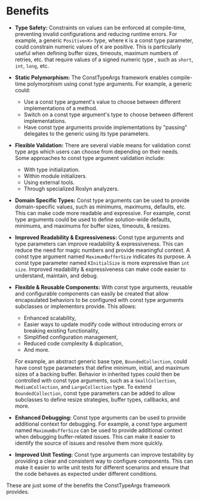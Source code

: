 Benefits
========

* **Type Safety:** Constraints on values can be enforced at compile-time, preventing invalid configurations and reducing runtime errors. For example, a generic `Positive<K>` type, where `K` is a const type parameter, could constrain numeric values of `K` are positive. This is particularly useful when defining  buffer sizes, timeouts, maximum numbers of retries, etc. that require values of a signed numeric type , such as `short`, `int`, `long`, etc.

* **Static Polymorphism:** The ConstTypeArgs framework enables compile-time polymorphism using const type arguments. For example, a generic could:
  * Use a const type argument's value to choose between different implementations of a method.
  * Switch on a const type argument's type to choose between different implementations.
  * Have const type arguments provide implementations by "passing" delegates to the generic using its type parameters.

* **Flexible Validation:** There are several viable means for validation const type args which users can choose from depending on their needs. Some approaches to const type argument validation include:
  * With type initialization.
  * Within module initializers.
  * Using external tools.
  * Through specialized Roslyn analyzers.

* **Domain Specific Types:** Const type arguments can be used to provide domain-specific values, such as minimums, maximums, defaults, etc. This can make code more readable and expressive. For example, const type arguments could be used to define solution-wide defaults, minimums, and maximums for buffer sizes, timeouts, & resizes.

* **Improved Readability & Expressiveness:** Const type arguments and type parameters can improve readability & expressiveness. This can reduce the need for magic numbers and provide meaningful context. A const type argument named `MaximumBufferSize` indicates its purpose. A const type parameter named `KInitialSize` is more expressive than `int size`. Improved readability & expressiveness can make code easier to understand, maintain, and debug.

* **Flexible & Reusable Components:** With const type arguments, reusable and configurable components can easily be created that allow encapsulated behaviors to be configured with const type arguments subclasses or implementors provide. This allows:
    * Enhanced scalability,
    * Easier ways to update modify code without introducing errors or breaking existing functionality,
    * Simplified configuration management,
    * Reduced code complexity & duplication,
    * And more.
  
  For example, an abstract generic base type, `BoundedCollection`, could have const type parameters that define minimum, initial, and maximum sizes of a backing buffer. Behavior in inherited types could then be controlled with const type arguments, such as a `SmallCollection`, `MediumCollection`, and `LargeCollection` type. To extend `BoundedCollection`, const type parameters can be added to allow subclasses to define resize strategies, buffer types, callbacks, and more.

*  **Enhanced Debugging:** Const type arguments can be used to provide additional context for debugging. For example, a const type argument named `MaximumBufferSize` can be used to provide additional context when debugging buffer-related issues. This can make it easier to identify the source of issues and resolve them more quickly.

* **Improved Unit Testing:** Const type arguments can improve testability by providing a clear and consistent way to configure components. This can make it easier to write unit tests for different scenarios and ensure that the code behaves as expected under different conditions.

These are just some of the benefits the ConstTypeArgs framework provides.
